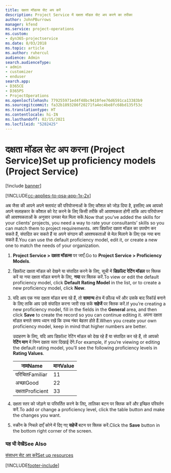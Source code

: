 ```yaml
---
title: दक्षता मॉडल्स सेट अप करें
description: Project Service में दक्षता मॉडल सेट अप करने का तरीका
author: JohnPBurrows
manager: kfend
ms.service: project-operations
ms.custom:
- dyn365-projectservice
ms.date: 8/03/2018
ms.topic: article
ms.author: ruhercul
audience: Admin
search.audienceType:
- admin
- customizer
- enduser
search.app:
- D365CE
- D365PS
- ProjectOperations
ms.openlocfilehash: 779255971ed4f48bc9410fee76d6591ca13383b9
ms.sourcegitcommit: fa32b1893286f20271fa4ec4be8fc68bd135f53c
ms.translationtype: HT
ms.contentlocale: hi-IN
ms.lasthandoff: 02/15/2021
ms.locfileid: "5282425"
---
```

# <a name="set-up-proficiency-models-project-service"></a><span data-ttu-id="edbd9-103">दक्षता मॉडल सेट अप करना (Project Service)</span><span class="sxs-lookup"><span data-stu-id="edbd9-103">Set up proficiency models (Project Service)</span></span>

[!include [banner](../includes/psa-now-project-operations.md)]

[!INCLUDE[cc-applies-to-psa-app-1x-2x](../includes/cc-applies-to-psa-app-1x-2x.md)]

<span data-ttu-id="edbd9-104">अब जैसा की आपने अपने क्लायंट की परियोजनाओं के लिए कौशल को जोड़ दिया है, इसलिए अब आपको अपने सलाहकार के कौशल को रेट करने के लिए किसी तरीके की आवश्यकता होगी ताकि आप परियोजना की आवश्यकताओं के अनुसार उनका मेल मिला सकें.</span><span class="sxs-lookup"><span data-stu-id="edbd9-104">Now that you’ve added the skills for your clients’ projects, you need a way to rate your consultants’ skills so you can match them to project requirements.</span></span> <span data-ttu-id="edbd9-105">आप डिफ़ॉल्ट दक्षता मॉडल का उपयोग कर सकते हैं, संपादित कर सकते हैं या अपने संगठन की आवश्यकताओं से मेल मिलाने के लिए एक नया बना सकते हैं.</span><span class="sxs-lookup"><span data-stu-id="edbd9-105">You can use the default proficiency model, edit it, or create a new one to match the needs of your organization.</span></span>  
  
1.  <span data-ttu-id="edbd9-106">**Project Service > दक्षता मॉडल्स** पर जाएँ.</span><span class="sxs-lookup"><span data-stu-id="edbd9-106">Go to **Project Service > Proficiency Models**.</span></span>  
  
2.  <span data-ttu-id="edbd9-107">डिफ़ॉल्ट दक्षता मॉडल को देखने या संपादित करने के लिए, सूची में **डिफ़ॉल्ट रेटिंग मॉडल** पर क्लिक करें या नया दक्षता मॉडल बनाने के लिए, **नया** पर क्लिक करें.</span><span class="sxs-lookup"><span data-stu-id="edbd9-107">To view or edit the default proficiency model, click **Default Rating Model** in the list, or to create a new proficiency model, click **New**.</span></span>  
  
3.  <span data-ttu-id="edbd9-108">यदि आप एक नया दक्षता मॉडल बना रहे हैं, तो **सामान्य** क्षेत्र में फ़ील्ड भरें और उसके बाद रिकॉर्ड बनाने के लिए ताकि आप उसे संपादित करना जारी रख सकें **सहेजें** पर क्लिक करें.</span><span class="sxs-lookup"><span data-stu-id="edbd9-108">If you’re creating a new proficiency model, fill in the fields in the **General** area, and then click **Save** to create the record so you can continue editing it.</span></span> <span data-ttu-id="edbd9-109">अपना दक्षता मॉडल बनाते समय ध्यान रखें कि उच्च नंबर बेहतर होते हैं.</span><span class="sxs-lookup"><span data-stu-id="edbd9-109">When you create your own proficiency model, keep in mind that higher numbers are better.</span></span>  
  
     <span data-ttu-id="edbd9-110">उदाहरण के लिए, यदि आप डिफ़ॉल्ट रेटिंग मॉडल को देख रहे हैं या संपादित कर रहे हैं, तो आपको **रेटिंग मान** में निम्न दक्षता स्तर दिखाई देंगे.</span><span class="sxs-lookup"><span data-stu-id="edbd9-110">For example, if you’re viewing or editing the default rating model, you’ll see the following proficiency levels in **Rating Values**.</span></span>  
  
    |<span data-ttu-id="edbd9-111">नाम</span><span class="sxs-lookup"><span data-stu-id="edbd9-111">Name</span></span>|<span data-ttu-id="edbd9-112">मान</span><span class="sxs-lookup"><span data-stu-id="edbd9-112">Value</span></span>|  
    |----------|-----------|  
    |<span data-ttu-id="edbd9-113">परिचित</span><span class="sxs-lookup"><span data-stu-id="edbd9-113">Familiar</span></span>|<span data-ttu-id="edbd9-114">1</span><span class="sxs-lookup"><span data-stu-id="edbd9-114">1</span></span>|  
    |<span data-ttu-id="edbd9-115">अच्छा</span><span class="sxs-lookup"><span data-stu-id="edbd9-115">Good</span></span>|<span data-ttu-id="edbd9-116">2</span><span class="sxs-lookup"><span data-stu-id="edbd9-116">2</span></span>|  
    |<span data-ttu-id="edbd9-117">दक्षता</span><span class="sxs-lookup"><span data-stu-id="edbd9-117">Proficient</span></span>|<span data-ttu-id="edbd9-118">3</span><span class="sxs-lookup"><span data-stu-id="edbd9-118">3</span></span>|  
  
4.  <span data-ttu-id="edbd9-119">दक्षता स्तर को जोड़ने या परिवर्तित करने के लिए, तालिका बटन पर क्लिक करें और इच्छित परिवर्तन करें.</span><span class="sxs-lookup"><span data-stu-id="edbd9-119">To add or change a proficiency level, click the table button and make the changes you want.</span></span>  
  
5.  <span data-ttu-id="edbd9-120">स्‍क्रीन के निचले दाएँ कोने में दिए गए **सहेजें** बटन पर क्लिक करें.</span><span class="sxs-lookup"><span data-stu-id="edbd9-120">Click the **Save** button in the bottom right corner of the screen.</span></span>  
  
### <a name="see-also"></a><span data-ttu-id="edbd9-121">यह भी देखें</span><span class="sxs-lookup"><span data-stu-id="edbd9-121">See Also</span></span>  
 [<span data-ttu-id="edbd9-122">संसाधन सेट अप करें</span><span class="sxs-lookup"><span data-stu-id="edbd9-122">Set up resources</span></span>](../psa/set-up-resources.md)


[!INCLUDE[footer-include](../includes/footer-banner.md)]